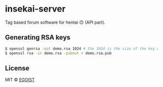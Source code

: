 # insekai-server

Tag based forum software for hentai 🙃 (API part).

## Generating RSA keys

```bash
$ openssl genrsa -out demo.rsa 1024 # the 1024 is the size of the key we are generating
$ openssl rsa -in demo.rsa -pubout > demo.rsa.pub
```

## License

MIT © [EGOIST](https://github.com/egoist)
